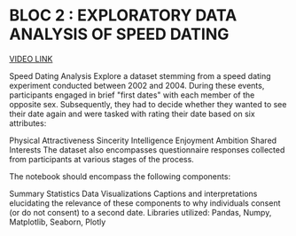  # BLOC 2 : EXPLORATORY DATA ANALYSIS OF SPEED DATING

[VIDEO LINK](https://share.vidyard.com/watch/D3Lvzv3HADQXn8BdVX6Fpc?)

Speed Dating Analysis
Explore a dataset stemming from a speed dating experiment conducted between 2002 and 2004. During these events, participants engaged in brief "first dates" with each member of the opposite sex. Subsequently, they had to decide whether they wanted to see their date again and were tasked with rating their date based on six attributes:

Physical Attractiveness
Sincerity
Intelligence
Enjoyment
Ambition
Shared Interests
The dataset also encompasses questionnaire responses collected from participants at various stages of the process.

The notebook should encompass the following components:

Summary Statistics
Data Visualizations
Captions and interpretations elucidating the relevance of these components to why individuals consent (or do not consent) to a second date.
Libraries utilized: Pandas, Numpy, Matplotlib, Seaborn, Plotly




